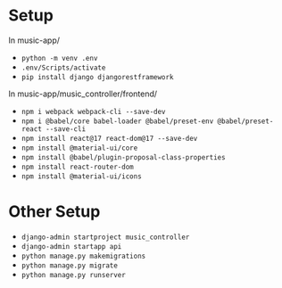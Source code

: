 # Setup
In music-app/

- ``python -m venv .env``
- ``.env/Scripts/activate``
- ``pip install django djangorestframework``

In music-app/music_controller/frontend/

- ``npm i webpack webpack-cli --save-dev``
- ``npm i @babel/core babel-loader @babel/preset-env @babel/preset-react --save-cli``
- ``npm install react@17 react-dom@17 --save-dev``
- ``npm install @material-ui/core``
- ``npm install @babel/plugin-proposal-class-properties``
- ``npm install react-router-dom``
- ``npm install @material-ui/icons``

# Other Setup
- ``django-admin startproject music_controller``
- ``django-admin startapp api``
- ``python manage.py makemigrations``
- ``python manage.py migrate``
- ``python manage.py runserver``